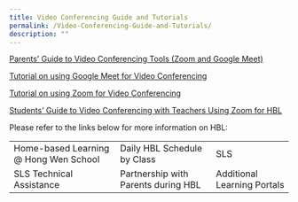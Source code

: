 ```yaml
---
title: Video Conferencing Guide and Tutorials
permalink: /Video-Conferencing-Guide-and-Tutorials/
description: ""
---
```

[Parents’ Guide to Video Conferencing Tools (Zoom and Google Meet)](/files/Learning%20Hub/Video%20conferencing%20guide/Parents-Guide-to-Video-Conferencing-Tools.pdf)

[Tutorial on using Google Meet for Video Conferencing](https://youtu.be/zss4Y8WLX4w)

[Tutorial on using Zoom for Video Conferencing](https://youtu.be/vyzqKksj9n4)

[Students’ Guide to Video Conferencing with Teachers Using Zoom for HBL](/files/Learning%20Hub/Video%20conferencing%20guide/Students-Guide-to-Video-Conferencing-with-Teachers-Using-Zoom-for-HBL-MOE0March2020.pdf)

Please refer to the links below for more information on HBL:

|                                       |                                     |                             |
|---------------------------------------|-------------------------------------|-----------------------------|
| Home-based Learning @ Hong Wen School |     Daily HBL Schedule by Class     |             SLS             |
|        SLS Technical Assistance       | Partnership with Parents during HBL | Additional Learning Portals |